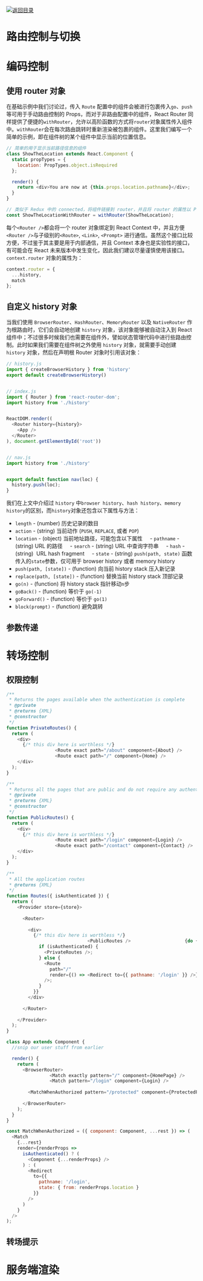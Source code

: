 [![返回目录](https://parg.co/UY3)](https://parg.co/U0I)

# 路由控制与切换

# 编码控制

## 使用 router 对象

在基础示例中我们讨论过，传入 `Route` 配置中的组件会被进行包裹传入`go`、`push`等可用于手动路由控制的 Props，而对于非路由配置中的组件，React Router 同样提供了便捷的`withRouter`，允许以高阶函数的方式将`router`对象属性传入组件中。`withRouter`会在每次路由跳转时重新渲染被包裹的组件。这里我们编写一个简单的示例，即在组件树的某个组件中显示当前的位置信息。

```js
// 简单的用于显示当前路径信息的组件
class ShowTheLocation extends React.Component {
  static propTypes = {
    location: PropTypes.object.isRequired
  };

  render() {
    return <div>You are now at {this.props.location.pathname}</div>;
  }
}

// 类似于 Redux 中的 connected，将组件链接到 router，并且将 router 的属性以 Props 传入到组件中
const ShowTheLocationWithRouter = withRouter(ShowTheLocation);
```

每个`<Router />`都会将一个 router 对象绑定到 React Context 中，并且方便`<Router />`与子级别的`<Route>`, `<Link>`, `<Prompt>` 进行通信。虽然这个接口比较方便，不过鉴于其主要是用于内部通信，并且 Context 本身也是实验性的接口，有可能会在 React 未来版本中发生变化，因此我们建议尽量谨慎使用该接口。`context.router` 对象的属性为：

```js
context.router = {
  ...history,
  match
};
```

## 自定义 history 对象

当我们使用 `BrowserRouter`、`HashRouter`、`MemoryRouter` 以及 `NativeRouter` 作为根路由时，它们会自动地创建 `history` 对象，该对象能够被自动注入到 React 组件中；不过很多时候我们也需要在组件外，譬如状态管理代码中进行些路由控制。此时如果我们需要在组件树之外使用 `history` 对象，就需要手动创建 `history` 对象，然后在声明根 Router 对象时引用该对象：

```js
// history.js
import { createBrowserHistory } from 'history'
export default createBrowserHistory()


// index.js
import { Router } from 'react-router-dom';
import history from './history'


ReactDOM.render((
  <Router history={history}>
    <App />
  </Router>
), document.getElementById('root'))


// nav.js
import history from './history'


export default function nav(loc) {
  history.push(loc);
}
```

我们在上文中介绍过 `history` 中`browser history`、`hash history`、`memory history`的区别，而`history`对象还包含以下属性与方法：

- `length` - (number) 历史记录的数目
- `action` - (string) 当前动作 (`PUSH`, `REPLACE`, 或者 `POP`)
- `location` - (object) 当前地址路径，可能包含以下属性
      - `pathname` - (string) URL 的路径
      - `search` - (string) URL 中查询字符串
      - `hash` - (string)  URL hash fragment
      - `state` - (string) `push(path, state)` 函数传入的`state`参数，仅可用于 browser history 或者 memory history
- `push(path, [state])` - (function) 向当前 history stack 压入新记录
- `replace(path, [state])` - (function) 替换当前 history stack 顶部记录
- `go(n)` - (function) 将 history stack 指针移动`n`步
- `goBack()` - (function) 等价于 `go(-1)`
- `goForward()` - (function) 等价于 `go(1)`
- `block(prompt)` - (function) 避免跳转

## 参数传递

# 转场控制

## 权限控制

```js
/**
 * Returns the pages available when the authentication is complete
 * @private
 * @returns {XML}
 * @constructor
 */
function PrivateRoutes() {
  return (
    <div>
      {/* this div here is worthless */}
                  <Route exact path="/about" component={About} />
                  <Route exact path="/" component={Home} />       
    </div>
  );
}

/**
 * Returns all the pages that are public and do not require any authentication
 * @private
 * @returns {XML}
 * @constructor
 */
function PublicRoutes() {
  return (
    <div>
      {/* this div here is worthless */}
                  <Route exact path="/login" component={Login} />
                  <Route exact path="/contact" component={Contact} />       
    </div>
  );
}

/**
 * All the application routes
 * @returns {XML}
 */
function Routes({ isAuthenticated }) {
  return (
    <Provider store={store}>
                 
      <Router>
                       
        <div>
          {/* this div here is worthless */}
                              <PublicRoutes />                    {do {
            if (isAuthenticated) {
              <PrivateRoutes />;
            } else {
              <Route
                path="/"
                render={() => <Redirect to={{ pathname: '/login' }} />}
              />;
            }
          }}               
        </div>
                   
      </Router>
             
    </Provider>
  );
}
```

```js
class App extends Component {
  //snip our user stuff from earlier

  render() {
    return (
      <BrowserRouter>
                <Match exactly pattern="/" component={HomePage} />
                <Match pattern="/login" component={Login} />
               
        <MatchWhenAuthorized pattern="/protected" component={ProtectedPage} />   
         
      </BrowserRouter>
    );
  }
}

const MatchWhenAuthorized = ({ component: Component, ...rest }) => (
  <Match
    {...rest}
    render={renderProps =>
      isAuthenticated() ? (
        <Component {...renderProps} />
      ) : (
        <Redirect
          to={{
            pathname: '/login',
            state: { from: renderProps.location }
          }}
        />
      )
    }
  />
);
```

## 转场提示

# 服务端渲染
